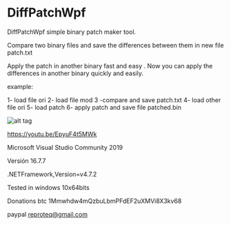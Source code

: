 # DiffPatchWpf

DiffPatchWpf  simple binary patch maker tool.
 
Compare two binary files and save the differences between them in new file patch.txt

Apply the patch in another binary fast and easy
.
Now you can apply the differences in another binary quickly and easily.


example:
 
1- load file ori
2- load file mod
3 -compare and save patch.txt
4- load other file ori
5- load patch
6- apply patch and save file patched.bin




![alt tag](https://github.com/reproteq/DiffPatchWpf/blob/main/DiffPatchWpf-screenshoot.png) 



https://youtu.be/EpyuF4t5MWk

Microsoft Visual Studio Community 2019

Versión 16.7.7

.NETFramework,Version=v4.7.2

Tested in windows 10x64bits

Donations btc
1Mmwhdw4mQzbuLbmPFdEF2uXMVi8X3kv68

paypal 
reproteq@gmail.com
